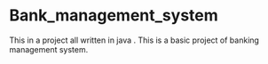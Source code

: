 # Bank_management_system
This in a project all written in java . This is a basic project of banking management system.
